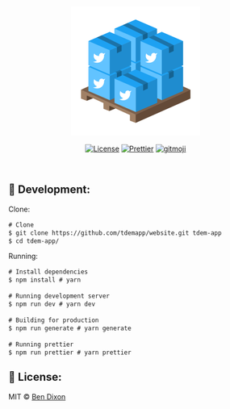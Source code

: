 <div align='center'>

  <a href='https://github.com/tdemapp/tdem/releases'>
    <img alt='TweetDeck Extension Manager' width='256px' src='https://raw.githubusercontent.com/tdemapp/assets/master/icon-1024.png' />
  </a>

  [![License](https://img.shields.io/badge/license-mit-blue.svg?longCache=true&style=for-the-badge)](https://github.com/tdemapp/website/blob/master/LICENSE) 
  [![Prettier](https://img.shields.io/badge/code--style-%20prettier-c596c7.svg?longCache=true&style=for-the-badge)](https://prettier.io/) 
  [![gitmoji](https://img.shields.io/badge/gitmoji-%20%F0%9F%98%9C%20%F0%9F%98%8D-FFDD67.svg?longCache=true&style=for-the-badge)](https://gitmoji.carloscuesta.me/) 

  <br />
</div>

## 🚀 Development:

Clone: 
```shell
# Clone
$ git clone https://github.com/tdemapp/website.git tdem-app
$ cd tdem-app/
```

Running:
```shell
# Install dependencies
$ npm install # yarn

# Running development server
$ npm run dev # yarn dev

# Building for production
$ npm run generate # yarn generate

# Running prettier
$ npm run prettier # yarn prettier
```

## 📄 License:

MIT © [Ben Dixon](https://github.com/tdemapp/website/blob/master/LICENSE)
